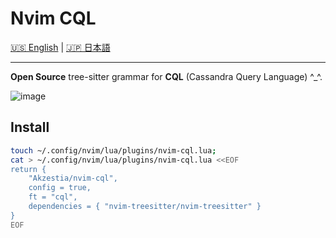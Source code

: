 # Nvim CQL

[🇺🇸 English](README.md) | [🇯🇵 日本語](README_jap.md)

---------------------------

**Open Source** tree-sitter grammar for **CQL** (Cassandra Query Language) ^_^.

![image](https://github.com/user-attachments/assets/7498a6e6-d517-43fb-aee4-634779ac9954)


## Install 

```sh
touch ~/.config/nvim/lua/plugins/nvim-cql.lua;
cat > ~/.config/nvim/lua/plugins/nvim-cql.lua <<EOF
return {
    "Akzestia/nvim-cql",
    config = true,
    ft = "cql",
    dependencies = { "nvim-treesitter/nvim-treesitter" }
}
EOF
```
